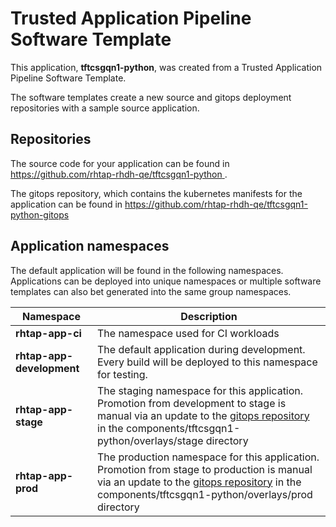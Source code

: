 # Trusted Application Pipeline Software Template

This application, **tftcsgqn1-python**, was created from a Trusted Application Pipeline Software Template.

The software templates create a new source and gitops deployment repositories with a sample source application. 

## Repositories

The source code for your application can be found in [https://github.com/rhtap-rhdh-qe/tftcsgqn1-python ](https://github.com/rhtap-rhdh-qe/tftcsgqn1-python ).
 
The gitops repository, which contains the kubernetes manifests for the application can be found in 
[https://github.com/rhtap-rhdh-qe/tftcsgqn1-python-gitops ](https://github.com/rhtap-rhdh-qe/tftcsgqn1-python-gitops ) 

## Application namespaces 

The default application will be found in the following namespaces. Applications can be deployed into unique namespaces or multiple software templates can also bet generated into the same group namespaces.  

|  Namespace   |  Description   |  
| -------- | -------- |
| **rhtap-app-ci** | The namespace used for CI workloads |
| **rhtap-app-development** | The default application during development. Every build will be deployed to this namespace for testing. |
| **rhtap-app-stage** | The staging namespace for this application. Promotion from development to stage is manual via an update to the [gitops repository](https://github.com/rhtap-rhdh-qe/tftcsgqn1-python-gitops ) in the components/tftcsgqn1-python/overlays/stage directory |
| **rhtap-app-prod** | The production namespace for this application. Promotion from stage to production is manual via an update to the [gitops repository](https://github.com/rhtap-rhdh-qe/tftcsgqn1-python-gitops ) in the components/tftcsgqn1-python/overlays/prod directory |